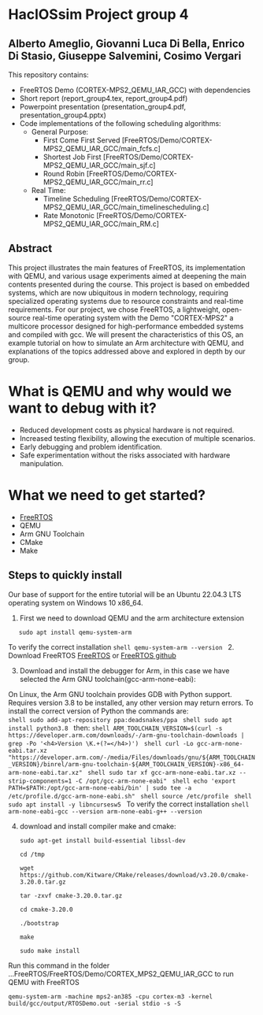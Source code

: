 # HaclOSsim Project group 4

## Alberto Ameglio, Giovanni Luca Di Bella, Enrico Di Stasio, Giuseppe Salvemini, Cosimo Vergari

This repository contains:

-  FreeRTOS Demo (CORTEX-MPS2_QEMU_IAR_GCC) with dependencies
-  Short report (report_group4.tex, report_group4.pdf)
-  Powerpoint presentation (presentation_group4.pdf, presentation_group4.pptx)
-  Code implementations of the following scheduling algorithms:
  	- General Purpose:
		- First Come First Served [FreeRTOS/Demo/CORTEX-MPS2_QEMU_IAR_GCC/main_fcfs.c]
   		- Shortest Job First [FreeRTOS/Demo/CORTEX-MPS2_QEMU_IAR_GCC/main_sjf.c]
		- Round Robin [FreeRTOS/Demo/CORTEX-MPS2_QEMU_IAR_GCC/main_rr.c]
	- Real Time:
   		- Timeline Scheduling [FreeRTOS/Demo/CORTEX-MPS2_QEMU_IAR_GCC/main_timelinescheduling.c]
		- Rate Monotonic [FreeRTOS/Demo/CORTEX-MPS2_QEMU_IAR_GCC/main_RM.c]


## Abstract

This project illustrates the main features of FreeRTOS, its implementation with QEMU, and various usage experiments aimed at deepening the main contents presented during the course. This project is based on embedded systems, which are now ubiquitous in modern technology, requiring specialized operating systems due to resource constraints and real-time requirements. For our project, we chose FreeRTOS, a lightweight, open-source real-time operating system with the Demo "CORTEX-MPS2" a multicore processor designed for high-performance embedded systems and compiled with gcc. We will present the characteristics of this OS, an example tutorial on how to simulate an Arm architecture with QEMU, and explanations of the topics addressed above and explored in depth by our group.

# What is QEMU and why would we want to debug with it?
- Reduced development costs as physical hardware is not required.
- Increased testing flexibility, allowing the execution of multiple scenarios.
- Early debugging and problem identification.
- Safe experimentation without the risks associated with hardware manipulation.

# What we need to get started?
- [FreeRTOS](https://www.freertos.org/index.html) 
- QEMU
- Arm GNU Toolchain
- CMake
- Make

## Steps to quickly install

Our base of support for the entire tutorial will be an Ubuntu 22.04.3 LTS operating system on Windows 10 x86_64.
1. First we need to download QEMU and the arm architecture extension
 ```shell
    sudo apt install qemu-system-arm
 ```
To verify the correct installation
    ```shell
	qemu-system-arm --version
    ```
2. Download FreeRTOS
[FreeRTOS](https://www.freertos.org/index.html)
or
[FreeRTOS github](https://github.com/FreeRTOS/FreeRTOS)

3. Download and install the debugger for Arm, in this case we have selected the Arm GNU toolchain(gcc-arm-none-eabi):

On Linux, the Arm GNU toolchain provides GDB with Python support. Requires version 3.8 to be installed, any other version may return errors.
To install the correct version of Python the commands are:  
    ```shell
    	sudo add-apt-repository ppa:deadsnakes/ppa
    ```
    ```shell
    	sudo apt install python3.8
    ```
then:
    ```shell
    	ARM_TOOLCHAIN_VERSION=$(curl -s https://developer.arm.com/downloads/-/arm-gnu-toolchain-downloads | grep -Po '<h4>Version \K.+(?=</h4>)')
    ```
    ```shell
    	curl -Lo gcc-arm-none-eabi.tar.xz "https://developer.arm.com/-/media/Files/downloads/gnu/${ARM_TOOLCHAIN_VERSION}/binrel/arm-gnu-toolchain-${ARM_TOOLCHAIN_VERSION}-x86_64-arm-none-eabi.tar.xz"
    ```
    ```shell
    	sudo tar xf gcc-arm-none-eabi.tar.xz --strip-components=1 -C /opt/gcc-arm-none-eabi"
    ```
    ```shell
    	echo 'export PATH=$PATH:/opt/gcc-arm-none-eabi/bin' | sudo tee -a /etc/profile.d/gcc-arm-none-eabi.sh"
    ```
    ```shell
    	source /etc/profile
    ```
    ```shell
    	sudo apt install -y libncursesw5
    ```
To verify the correct installation
    ```shell
	arm-none-eabi-gcc --version
	arm-none-eabi-g++ --version
    ```

4. download and install compiler make and cmake:
    ```shell
    sudo apt-get install build-essential libssl-dev
    ```
    ```shell
    cd /tmp
    ```
    ```shell
    wget https://github.com/Kitware/CMake/releases/download/v3.20.0/cmake-3.20.0.tar.gz
    ```
    ```shell
    tar -zxvf cmake-3.20.0.tar.gz
    ```
    ```shell
    cd cmake-3.20.0
    ```
    ```shell
    ./bootstrap
    ```
    ```shell
    make
    ```
    ```shell
    sudo make install
    ```


Run this command in the folder ...FreeRTOS/FreeRTOS/Demo/CORTEX_MPS2_QEMU_IAR_GCC to run QEMU with FreeRTOS

```shell
qemu-system-arm -machine mps2-an385 -cpu cortex-m3 -kernel build/gcc/output/RTOSDemo.out -serial stdio -s -S

```

